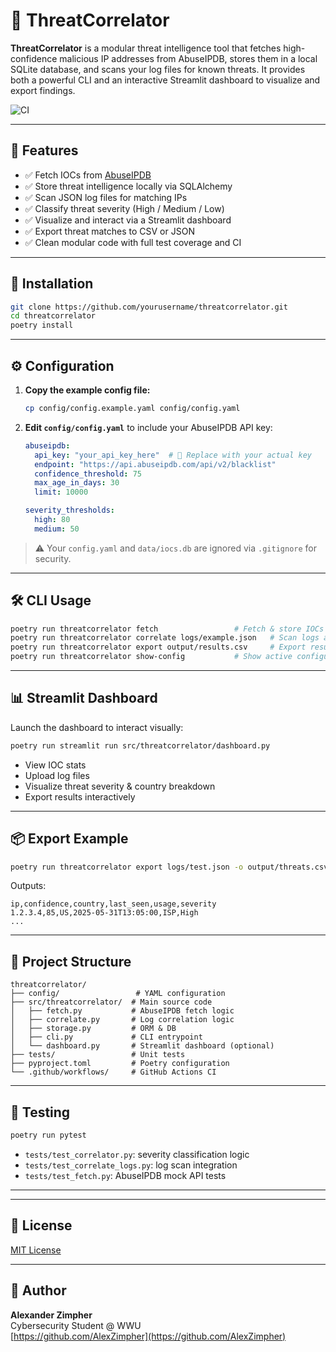 # 🔐 ThreatCorrelator

**ThreatCorrelator** is a modular threat intelligence tool that fetches high-confidence malicious IP addresses from AbuseIPDB, stores them in a local SQLite database, and scans your log files for known threats. It provides both a powerful CLI and an interactive Streamlit dashboard to visualize and export findings.

![CI](https://github.com/AlexZimpher/threatcorrelator/actions/workflows/ci.yml/badge.svg)

---

## 📌 Features

- ✅ Fetch IOCs from [AbuseIPDB](https://www.abuseipdb.com/)
- ✅ Store threat intelligence locally via SQLAlchemy
- ✅ Scan JSON log files for matching IPs
- ✅ Classify threat severity (High / Medium / Low)
- ✅ Visualize and interact via a Streamlit dashboard
- ✅ Export threat matches to CSV or JSON
- ✅ Clean modular code with full test coverage and CI

---

## 🚀 Installation

```bash
git clone https://github.com/yourusername/threatcorrelator.git
cd threatcorrelator
poetry install
```

---

## ⚙️ Configuration

1. **Copy the example config file:**

   ```bash
   cp config/config.example.yaml config/config.yaml
   ```

2. **Edit `config/config.yaml`** to include your AbuseIPDB API key:

   ```yaml
   abuseipdb:
     api_key: "your_api_key_here"  # 🔐 Replace with your actual key
     endpoint: "https://api.abuseipdb.com/api/v2/blacklist"
     confidence_threshold: 75
     max_age_in_days: 30
     limit: 10000

   severity_thresholds:
     high: 80
     medium: 50
   ```

> ⚠️ Your `config.yaml` and `data/iocs.db` are ignored via `.gitignore` for security.

---

## 🛠️ CLI Usage

```bash
poetry run threatcorrelator fetch                 # Fetch & store IOCs from AbuseIPDB
poetry run threatcorrelator correlate logs/example.json   # Scan logs against IOCs
poetry run threatcorrelator export output/results.csv     # Export results
poetry run threatcorrelator show-config           # Show active configuration
```

---

## 📊 Streamlit Dashboard

Launch the dashboard to interact visually:

```bash
poetry run streamlit run src/threatcorrelator/dashboard.py
```

- View IOC stats
- Upload log files
- Visualize threat severity & country breakdown
- Export results interactively

---

## 📦 Export Example

```bash
poetry run threatcorrelator export logs/test.json -o output/threats.csv
```

Outputs:

```csv
ip,confidence,country,last_seen,usage,severity
1.2.3.4,85,US,2025-05-31T13:05:00,ISP,High
...
```

---

## 📂 Project Structure

```
threatcorrelator/
├── config/                 # YAML configuration
├── src/threatcorrelator/  # Main source code
│   ├── fetch.py           # AbuseIPDB fetch logic
│   ├── correlate.py       # Log correlation logic
│   ├── storage.py         # ORM & DB
│   ├── cli.py             # CLI entrypoint
│   └── dashboard.py       # Streamlit dashboard (optional)
├── tests/                 # Unit tests
├── pyproject.toml         # Poetry configuration
└── .github/workflows/     # GitHub Actions CI
```

---

## 🧪 Testing

```bash
poetry run pytest
```

- `tests/test_correlator.py`: severity classification logic
- `tests/test_correlate_logs.py`: log scan integration
- `tests/test_fetch.py`: AbuseIPDB mock API tests

---

---

## 📝 License

[MIT License](LICENSE)

---

## 👤 Author

**Alexander Zimpher**  
Cybersecurity Student @ WWU  
[https://github.com/AlexZimpher](https://github.com/AlexZimpher)

